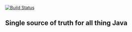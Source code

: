 [![Build Status](https://travis-ci.com/saurabhpro/JAVA.svg?branch=master)](https://travis-ci.com/saurabhpro/JAVA)

## Single source of truth for all thing Java
